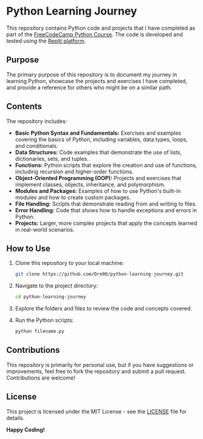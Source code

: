 # Python Learning Journey

This repository contains Python code and projects that I have completed as part of the [FreeCodeCamp Python Course]([https://www.freecodecamp.org/](https://www.freecodecamp.org/learn/scientific-computing-with-python/)). The code is developed and tested using the [Replit platform](https://replit.com/).

## Purpose

The primary purpose of this repository is to document my journey in learning Python, showcase the projects and exercises I have completed, and provide a reference for others who might be on a similar path.

## Contents

The repository includes:

- **Basic Python Syntax and Fundamentals:** Exercises and examples covering the basics of Python, including variables, data types, loops, and conditionals.
- **Data Structures:** Code examples that demonstrate the use of lists, dictionaries, sets, and tuples.
- **Functions:** Python scripts that explore the creation and use of functions, including recursion and higher-order functions.
- **Object-Oriented Programming (OOP):** Projects and exercises that implement classes, objects, inheritance, and polymorphism.
- **Modules and Packages:** Examples of how to use Python's built-in modules and how to create custom packages.
- **File Handling:** Scripts that demonstrate reading from and writing to files.
- **Error Handling:** Code that shows how to handle exceptions and errors in Python.
- **Projects:** Larger, more complex projects that apply the concepts learned in real-world scenarios.

## How to Use

1. Clone this repository to your local machine:
    ```bash
    git clone https://github.com/Ore00/python-learning-journey.git
    ```

2. Navigate to the project directory:
    ```bash
    cd python-learning-journey
    ```

3. Explore the folders and files to review the code and concepts covered.

4. Run the Python scripts:
    ```bash
    python filename.py
    ```

## Contributions

This repository is primarily for personal use, but if you have suggestions or improvements, feel free to fork the repository and submit a pull request. Contributions are welcome!

## License

This project is licensed under the MIT License - see the [LICENSE]([LICENSE](https://opensource.org/license/mit)) file for details.

**Happy Coding!**